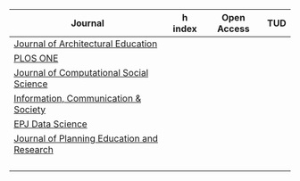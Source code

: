 | Journal                                                                             | h index | Open Access | TUD |
|-------------------------------------------------------------------------------------|---------|-------------|-----|
| [Journal of Architectural Education](https://www.jaeonline.org/pages/submit)        |         |             |     |
| [PLOS ONE](https://journals.plos.org/plosone/)                                      |         |             |     |
| [Journal of Computational Social Science](https://www.springer.com/journal/42001/)  |         |             |     |
| [Information, Communication & Society](https://www.tandfonline.com/journals/rics20) |         |             |     |
| [EPJ Data Science](https://epjdatascience.springeropen.com/)                        |         |             |     |
| [Journal of Planning Education and Research](https://journals.sagepub.com/home/jpe) |         |             |     |
|                                                                                     |         |             |     |
|                                                                                     |         |             |     |
|                                                                                     |         |             |     |
|                                                                                     |         |             |     |
